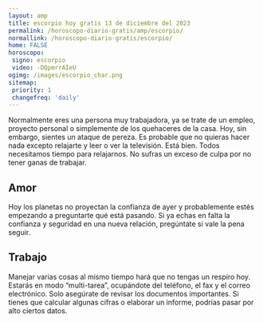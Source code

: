 ```yaml
---
layout: amp
title: escorpio hoy gratis 13 de diciembre del 2023 
permalink: /horoscopo-diario-gratis/amp/escorpio/
normallink: /horoscopo-diario-gratis/escorpio/
home: FALSE
horoscopo:
 signo: escorpio
 video: -DQpmrrAIeU
ogimg: /images/escorpio_char.png
sitemap:
 priority: 1
 changefreq: 'daily'
---
```



Normalmente eres una persona muy trabajadora, ya se trate de un empleo, proyecto personal o simplemente de los quehaceres de la casa. Hoy, sin embargo, sientes un ataque de pereza. Es probable que no quieras hacer nada excepto relajarte y leer o ver la televisión. Está bien. Todos necesitamos tiempo para relajarnos. No sufras un exceso de culpa por no tener ganas de trabajar.

## Amor

Hoy los planetas no proyectan la confianza de ayer y probablemente estés empezando a preguntarte qué está pasando. Si ya echas en falta la confianza y seguridad en una nueva relación, pregúntate si vale la pena seguir.

## Trabajo

Manejar varias cosas al mismo tiempo hará que no tengas un respiro hoy. Estarás en modo “multi-tarea”, ocupándote del teléfono, el fax y el correo electrónico. Solo asegúrate de revisar los documentos importantes. Si tienes que calcular algunas cifras o elaborar un informe, podrías pasar por alto ciertos datos.